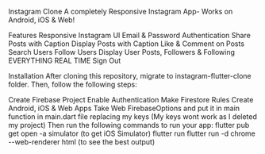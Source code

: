 Instagram Clone
A completely Responsive Instagram App- Works on Android, iOS & Web!

Features
Responsive Instagram UI
Email & Password Authentication
Share Posts with Caption
Display Posts with Caption
Like & Comment on Posts
Search Users
Follow Users
Display User Posts, Followers & Following
EVERYTHING REAL TIME
Sign Out




Installation
After cloning this repository, migrate to instagram-flutter-clone folder. Then, follow the following steps:

Create Firebase Project
Enable Authentication
Make Firestore Rules
Create Android, iOS & Web Apps
Take Web FirebaseOptions and put it in main function in main.dart file replacing my keys (My keys wont work as I deleted my project) Then run the following commands to run your app:
  flutter pub get
  open -a simulator (to get iOS Simulator)
  flutter run
  flutter run -d chrome --web-renderer html (to see the best output)
